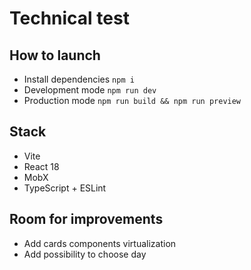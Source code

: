 # Technical test

## How to launch

* Install dependencies `npm i`
* Development mode `npm run dev`
* Production mode `npm run build && npm run preview`

## Stack

* Vite
* React 18
* MobX
* TypeScript + ESLint

## Room for improvements

* Add cards components virtualization
* Add possibility to choose day

